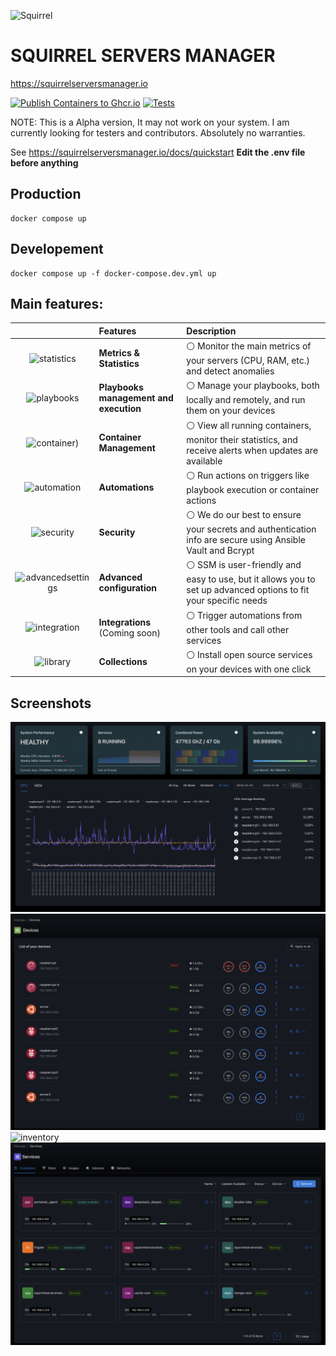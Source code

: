 ![Squirrel](./client/public/logo.svg)
# SQUIRREL SERVERS MANAGER
https://squirrelserversmanager.io

[![Publish Containers to Ghcr.io](https://github.com/SquirrelCorporation/SquirrelServersManager/actions/workflows/docker-publish.yml/badge.svg)](https://github.com/SquirrelCorporation/SquirrelServersManager/actions/workflows/docker-publish.yml)
[![Tests](https://github.com/SquirrelCorporation/SquirrelServersManager/actions/workflows/node.js.yml/badge.svg)](https://github.com/SquirrelCorporation/SquirrelServersManager/actions/workflows/node.js.yml)

NOTE:
This is a Alpha version, It may not work on your system. I am currently looking for testers and contributors.
Absolutely no warranties. 

See https://squirrelserversmanager.io/docs/quickstart
**Edit the .env file before anything**

## Production
```console
docker compose up
```

## Developement
```console
docker compose up -f docker-compose.dev.yml up 
```

## Main features:

|                                            | Features                               | Description                                                                                                                            |
|:------------------------------------------:|:---------------------------------------|:---------------------------------------------------------------------------------------------------------------------------------------|
| <img src="https://squirrelserversmanager.io/home/statistics.svg" alt="statistics" width="100" height="100">        | **Metrics & Statistics**               | :white_circle: Monitor the main metrics of your servers (CPU, RAM, etc.) and detect anomalies                                          |
| <img src="https://squirrelserversmanager.io/home/playback-speed-bold.svg" alt="playbooks" width="100" height="100">| **Playbooks management and execution** | :white_circle: Manage your playbooks, both locally and remotely, and run them on your devices                                          |
| <img src="https://squirrelserversmanager.io/home/container.svg" alt="container" width="100" height="100">)          | **Container Management**               | :white_circle: View all running containers, monitor their statistics, and receive alerts when updates are available                    |
| <img src="https://squirrelserversmanager.io/home/ibm-event-automation.svg" alt="automation" width="100" height="100">| **Automations**                        | :white_circle: Run actions on triggers like playbook execution or container actions                                                    |
| <img src="https://squirrelserversmanager.io/home/security.svg" alt="security" width="100" height="100">            | **Security**                           | :white_circle: We do our best to ensure your secrets and authentication info are secure using Ansible Vault and Bcrypt                 |
| <img src="https://squirrelserversmanager.io/home/advanced-settings.svg" alt="advancedsettings" width="100" height="100">| **Advanced configuration**             | :white_circle: SSM is user-friendly and easy to use, but it allows you to set up advanced options to fit your specific needs           |
| <img src="https://squirrelserversmanager.io/home/integration-general.svg" alt="integration" width="100" height="100">| **Integrations** (Coming soon)         | :white_circle: Trigger automations from other tools and call other services                                                            |
| <img src="https://squirrelserversmanager.io/home/library-filled.svg" alt="library" width="100" height="100">     | **Collections**                        | :white_circle: Install open source services on your devices with one click                                                             |


## Screenshots
![dashboard](./site/public/home/dashboard.png)
![devices](./site/public/home/devices.png)
![inventory](./site/public/home/inventory.png)
![services](./site/public/home/services.png)
